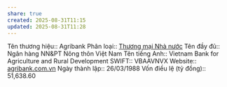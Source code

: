```yaml
---
share: true
created: 2025-08-31T11:15
updated: 2025-08-31T11:28
---
```

Tên thương hiệu:: Agribank
Phân loại:: [Thương mại Nhà nước](Th%C6%B0%C6%A1ng%20m%E1%BA%A1i%20Nh%C3%A0%20n%C6%B0%E1%BB%9Bc.md)
Tên đầy đủ:: Ngân hàng NN&PT Nông thôn Việt Nam
Tên tiếng Anh:: Vietnam Bank for Agriculture and Rural Development
SWIFT:: VBAAVNVX
Website:: [agribank.com.vn](agribank.com.vn)
Ngày thành lập:: 26/03/1988
Vốn điều lệ (tỷ đồng):: 51,638.60
